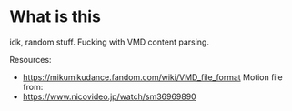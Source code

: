 
# What is this

idk, random stuff. Fucking with VMD content parsing.

Resources:
- https://mikumikudance.fandom.com/wiki/VMD_file_format
Motion file from:
- https://www.nicovideo.jp/watch/sm36969890
